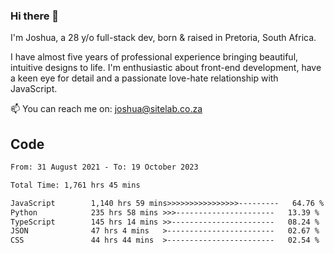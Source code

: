 ### Hi there 👋

I'm Joshua, a 28 y/o full-stack dev, born & raised in Pretoria, South Africa. 

I have almost five years of professional experience bringing beautiful, intuitive designs to life. I'm enthusiastic about front-end development, have a keen eye for detail and a passionate love-hate relationship with JavaScript.

📫 You can reach me on: joshua@sitelab.co.za

## **Code**

<!--START_SECTION:waka-->

```txt
From: 31 August 2021 - To: 19 October 2023

Total Time: 1,761 hrs 45 mins

JavaScript        1,140 hrs 59 mins>>>>>>>>>>>>>>>>---------   64.76 %
Python            235 hrs 58 mins >>>----------------------   13.39 %
TypeScript        145 hrs 14 mins >>-----------------------   08.24 %
JSON              47 hrs 4 mins   >------------------------   02.67 %
CSS               44 hrs 44 mins  >------------------------   02.54 %
```

<!--END_SECTION:waka-->
